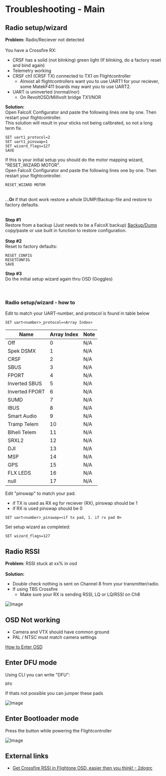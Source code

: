 # Troubleshooting - Main



## Radio setup/wizard

<b>Problem:</b> Radio/Reciever not detected</br>
</br>
You have a Crossfire RX:
- CRSF has a solid (not blinking) green light (If blinking, do a factory reset and bind again)
- Telemetry working
- CRSF ch1 (CRSF TX) connected to TX1 on Flightcontroller
    - Almost all flightcontrollers want you to use UART1 for your reciever, some MatekF411 boards may want you to use UART2.
- UART is uninverted (normal/nor)
    - On RevoltOSD/Millivolt bridge TX1/NOR

<b>Solution:</b></br>
Open FalcoX Configurator and paste the following lines one by one. Then restart your flightcontroller.</br>
This solution will result in your sticks not being calibrated, so not a long term fix.</br>

```
SET uart1_protocol=2
SET uart1_pinswap=1
SET wizard_flags=127
SAVE

```

If this is your initial setup you should do the motor mapping wizard,  "RESET_WIZARD MOTOR".</br>
Open FalcoX Configurator and paste the following lines one by one. Then restart your flightcontroller.
```
RESET_WIZARD MOTOR
```
</br>
...<b>Or </b>if that dont work restore a whole DUMP/Backup-file and restore to factory defaults.
</br>
</br>

<b>Step #1</b></br>
Restore from a backup (Just needs to be a FalcoX backup) [Backup/Dump](https://github.com/fl1wiki-mrteel/FlightOneWiki/blob/main/DUMPS/H7.txt) </br>
copy/paste or use built in function to restore configuration.
</br>
</br>
<b>Step #2</b></br>
Reset to factory defaults:</br>
```
RESET_CONFIG
RESETCONFIG
SAVE

```
<b>Step #3</b></br>
Do the initial setup wizard again thru OSD (Goggles)
</br>
</br>
</br>
### Radio setup/wizard - how to

Edit to match your UART-number, and protocol is found in table below

```
SET uart<number>_protocol=<Array Index>
```

Name | Array Index | Note
----- | ----- | -----
Off | 0 | N/A
Spek DSMX | 1 | N/A
CRSF | 2 | N/A
SBUS | 3 | N/A
FPORT | 4 | N/A
Inverted SBUS | 5 | N/A
Inverted FPORT | 6 | N/A
SUMD | 7 | N/A
IBUS | 8 | N/A
Smart Audio | 9 | N/A
Tramp Telem | 10 | N/A
Blheli Telem | 11 | N/A
SRXL2 | 12 | N/A
DJI | 13 | N/A
MSP | 14 | N/A
GPS | 15 | N/A
FLX LEDS | 16 | N/A
null | 17 | N/A


Edit "pinswap" to match your pad.
- if TX is used as RX eg for reciever (RX), pinswap should be 1
- if RX is used pinswap should be 0

```
SET uart<number>_pinswap=<if tx pad, 1. if rx pad 0>
```

Set setup wizard as completed:
```
SET wizard_flags=127
```


## Radio RSSI

<b>Problem:</b> RSSI stuck at xx% in osd </br>
</br>
<b>Solution:</b></br>
- Double check nothing is sent on Channel 8 from your transmitter/radio.
- If using TBS Crossfire
    - Make sure your RX is sending RSSI, LQ or LQ/RSSI on Ch8

![Image](https://github.com/fl1wiki-mrteel/FlightOneWiki/blob/main/IMG/CRSF_NANO_CH8.JPG)


## OSD Not working

- Camera and VTX should have common ground
- PAL / NTSC must match camera settings

[How to Enter OSD](https://github.com/fl1wiki-mrteel/FlightOneWiki/blob/main/InitialSetup/OSD.md)


## Enter DFU mode

Using CLI you can write "DFU":

```
DFU
```

If thats not possible you can jumper these pads

![Image](https://github.com/fl1wiki-mrteel/FlightOneWiki/blob/main/IMG/DFU_Bridge.JPG)



## Enter Bootloader mode

Press the button while powering the Flightcontroller

![Image](https://github.com/fl1wiki-mrteel/FlightOneWiki/blob/main/IMG/H7_REAL_UP_BUTTON.jpg)




## External links
- [Get Crossfire RSSI in Flightone OSD, easier then you think! - 2dogrc](https://www.youtube.com/watch?v=3qxWdBMQSNU)




 